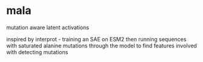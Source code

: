 # mala

mutation aware latent activations

inspired by interprot - training an SAE on ESM2
then running sequences with saturated alanine mutations through the model to find features involved with detecting mutations